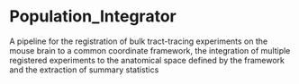 # Population_Integrator
A pipeline for the registration of bulk tract-tracing experiments on the mouse brain to a common coordinate framework, the integration of multiple registered experiments to the anatomical space defined by the framework and the extraction of summary statistics
